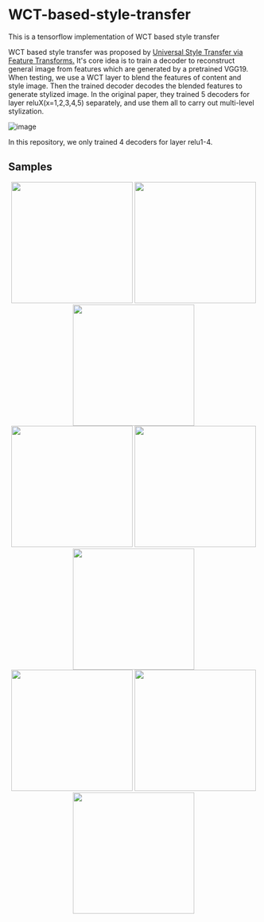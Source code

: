 # WCT-based-style-transfer
This is a  tensorflow implementation of WCT based style transfer

WCT based style transfer was proposed by [Universal Style Transfer via Feature Transforms.](http://xueshu.baidu.com/s?wd=paperuri%3A%28af912f3490e8e1a6c23a027c8aa87cd8%29&filter=sc_long_sign&tn=SE_xueshusource_2kduw22v&sc_vurl=http%3A%2F%2Farxiv.org%2Fabs%2F1705.08086&ie=utf-8&sc_us=12956352176356800874)
It's core idea is to train a decoder to reconstruct general image from features which are generated by a pretrained VGG19.
When testing, we use a WCT layer to blend the features of content and style image. Then the trained decoder decodes the blended features to generate stylized image.
In the original paper, they trained 5 decoders for layer reluX(x=1,2,3,4,5) separately, and use them all to carry out multi-level stylization.

![image](https://github.com/zhangcliff/WCT-based-style-transfer/blob/master/result/network.png)

In this repository, we only trained 4 decoders for layer relu1-4.

## Samples
<div align=center><img width="244" height="244" src="https://github.com/zhangcliff/WCT-based-style-transfer/blob/master/content/im4.jpg" >
<img width = "244" height="244" src ="https://github.com/zhangcliff/WCT-based-style-transfer/blob/master/style/s5.jpg">
<img width = "244" height="244" src="https://github.com/zhangcliff/WCT-based-style-transfer/blob/master/result/result_1.jpg">
<br>
<img width="244" height="244" src="https://github.com/zhangcliff/WCT-based-style-transfer/blob/master/content/im2.jpg" >
<img width = "244" height="244" src ="https://github.com/zhangcliff/WCT-based-style-transfer/blob/master/style/s2.jpg">
<img width = "244" height="244" src="https://github.com/zhangcliff/WCT-based-style-transfer/blob/master/result/result_3.jpg">
<br>
<img width="244" height="244" src="https://github.com/zhangcliff/WCT-based-style-transfer/blob/master/content/im3.jpg" >
<img width = "244" height="244" src ="https://github.com/zhangcliff/WCT-based-style-transfer/blob/master/style/s3.jpg">
<img width = "244" height="244" src="https://github.com/zhangcliff/WCT-based-style-transfer/blob/master/result/result_3.jpg">
